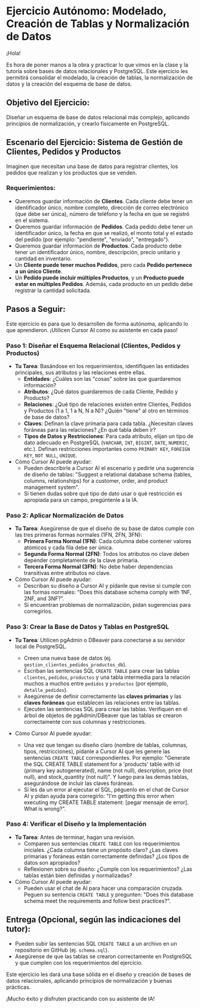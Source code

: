 # Ejercicio Autónomo: Modelado, Creación de Tablas y Normalización de Datos

¡Hola!

Es hora de poner manos a la obra y practicar lo que vimos en la clase y la tutoría sobre bases de datos relacionales y PostgreSQL. Este ejercicio les permitirá consolidar el modelado, la creación de tablas, la normalización de datos y la creación del esquema de base de datos.

## Objetivo del Ejercicio:

Diseñar un esquema de base de datos relacional más complejo, aplicando principios de normalización, y crearlo físicamente en PostgreSQL.

## Escenario del Ejercicio: Sistema de Gestión de Clientes, Pedidos y Productos

Imaginen que necesitan una base de datos para registrar clientes, los pedidos que realizan y los productos que se venden.

### Requerimientos:

* Queremos guardar información de **Clientes**. Cada cliente debe tener un identificador único, nombre completo, dirección de correo electrónico (que debe ser única), número de teléfono y la fecha en que se registró en el sistema.
* Queremos guardar información de **Pedidos**. Cada pedido debe tener un identificador único, la fecha en que se realizó, el monto total y el estado del pedido (por ejemplo: "pendiente", "enviado", "entregado").
* Queremos guardar información de **Productos**. Cada producto debe tener un identificador único, nombre, descripción, precio unitario y cantidad en inventario.
* Un **Cliente puede tener muchos Pedidos**, pero cada **Pedido pertenece a un único Cliente**.
* Un **Pedido puede incluir múltiples Productos**, y un **Producto puede estar en múltiples Pedidos**. Además, cada producto en un pedido debe registrar la cantidad solicitada.

## Pasos a Seguir:

Este ejercicio es para que lo desarrollen de forma autónoma, aplicando lo que aprendieron. ¡Utilicen Cursor AI como su asistente en cada paso!

### Paso 1: Diseñar el Esquema Relacional (Clientes, Pedidos y Productos)

* **Tu Tarea**: Basándose en los requerimientos, identifiquen las entidades principales, sus atributos y las relaciones entre ellas.
    * **Entidades**: ¿Cuáles son las "cosas" sobre las que guardaremos información?
    * **Atributos**: ¿Qué datos guardaremos de cada Cliente, Pedido y Producto?
    * **Relaciones**: ¿Qué tipo de relaciones existen entre Clientes, Pedidos y Productos (1 a 1, 1 a N, N a N)? ¿Quién "tiene" al otro en términos de base de datos?
    * **Claves**: Definan la clave primaria para cada tabla. ¿Necesitan claves foráneas para las relaciones? ¿En qué tabla deben ir?
    * **Tipos de Datos y Restricciones**: Para cada atributo, elijan un tipo de dato adecuado en PostgreSQL (`VARCHAR`, `INT`, `BIGINT`, `DATE`, `NUMERIC`, etc.). Definan restricciones importantes como `PRIMARY KEY`, `FOREIGN KEY`, `NOT NULL`, `UNIQUE`.
* Cómo Cursor AI puede ayudar:
    * Pueden describirle a Cursor AI el escenario y pedirle una sugerencia de diseño de tablas: "Suggest a relational database schema (tables, columns, relationships) for a customer, order, and product management system".
    * Si tienen dudas sobre qué tipo de dato usar o qué restricción es apropiada para un campo, pregúntenle a la IA.

### Paso 2: Aplicar Normalización de Datos

* **Tu Tarea**: Asegúrense de que el diseño de su base de datos cumple con las tres primeras formas normales (1FN, 2FN, 3FN):
    * **Primera Forma Normal (1FN)**: Cada columna debe contener valores atómicos y cada fila debe ser única.
    * **Segunda Forma Normal (2FN)**: Todos los atributos no clave deben depender completamente de la clave primaria.
    * **Tercera Forma Normal (3FN)**: No debe haber dependencias transitivas entre atributos no clave.
* Cómo Cursor AI puede ayudar:
    * Describan su diseño a Cursor AI y pídanle que revise si cumple con las formas normales: "Does this database schema comply with 1NF, 2NF, and 3NF?".
    * Si encuentran problemas de normalización, pidan sugerencias para corregirlos.

### Paso 3: Crear la Base de Datos y Tablas en PostgreSQL

* **Tu Tarea**: Utilicen pgAdmin o DBeaver para conectarse a su servidor local de PostgreSQL.
    * Creen una nueva base de datos (ej. `gestion_clientes_pedidos_productos_db`).
    * Escriban las sentencias SQL `CREATE TABLE` para crear las tablas `clientes`, `pedidos`, `productos` y una tabla intermedia para la relación muchos a muchos entre `pedidos` y `productos` (por ejemplo, `detalle_pedidos`).
    * Asegúrense de definir correctamente las **claves primarias** y las **claves foráneas** que establecen las relaciones entre las tablas.
    * Ejecuten las sentencias SQL para crear las tablas. Verifiquen en el árbol de objetos de pgAdmin/DBeaver que las tablas se crearon correctamente con sus columnas y restricciones.

* Cómo Cursor AI puede ayudar:
    * Una vez que tengan su diseño claro (nombre de tablas, columnas, tipos, restricciones), pídanle a Cursor AI que les genere las sentencias `CREATE TABLE` correspondientes. Por ejemplo: "Generate the SQL CREATE TABLE statement for a 'products' table with id (primary key autogenerated), name (not null), description, price (not null), and stock_quantity (not null)". Y luego para las demás tablas, asegurándose de incluir las claves foráneas.
    * Si les da un error al ejecutar el SQL, péguenlo en el chat de Cursor AI y pidan ayuda para corregirlo: "I'm getting this error when executing my CREATE TABLE statement: [pegar mensaje de error]. What is wrong?".

### Paso 4: Verificar el Diseño y la Implementación

* **Tu Tarea**: Antes de terminar, hagan una revisión.
    * Comparen sus sentencias `CREATE TABLE` con los requerimientos iniciales. ¿Cada columna tiene un propósito claro? ¿Las claves primarias y foráneas están correctamente definidas? ¿Los tipos de datos son apropiados?
    * Reflexionen sobre su diseño: ¿Cumple con los requerimientos? ¿Las tablas están bien definidas y normalizadas?
* Cómo Cursor AI puede ayudar:
    * Pueden usar el chat de AI para hacer una comparación cruzada. Peguen su sentencia `CREATE TABLE` y pregunten: "Does this database schema meet the requirements and follow best practices?".

## Entrega (Opcional, según las indicaciones del tutor):
* Pueden subir las sentencias SQL `CREATE TABLE` a un archivo en un repositorio en GitHub (ej. `schema.sql`).
* Asegúrense de que las tablas se crearon correctamente en PostgreSQL y que cumplen con los requerimientos del ejercicio.

Este ejercicio les dará una base sólida en el diseño y creación de bases de datos relacionales, aplicando principios de normalización y buenas prácticas.

¡Mucho éxito y disfruten practicando con su asistente de IA!